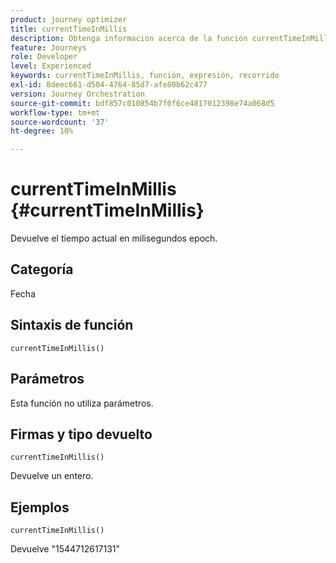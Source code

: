```yaml
---
product: journey optimizer
title: currentTimeInMillis
description: Obtenga información acerca de la función currentTimeInMillis
feature: Journeys
role: Developer
level: Experienced
keywords: currentTimeInMillis, función, expresión, recorrido
exl-id: 8deec661-d504-4764-85d7-afe80b62c477
version: Journey Orchestration
source-git-commit: bdf857c010854b7f0f6ce4817012398e74a068d5
workflow-type: tm+mt
source-wordcount: '37'
ht-degree: 10%

---
```


# currentTimeInMillis {#currentTimeInMillis}

Devuelve el tiempo actual en milisegundos epoch.

## Categoría

Fecha

## Sintaxis de función

`currentTimeInMillis()`

## Parámetros

Esta función no utiliza parámetros.

## Firmas y tipo devuelto

`currentTimeInMillis()`

Devuelve un entero.

## Ejemplos

`currentTimeInMillis()`

Devuelve &quot;1544712617131&quot;
